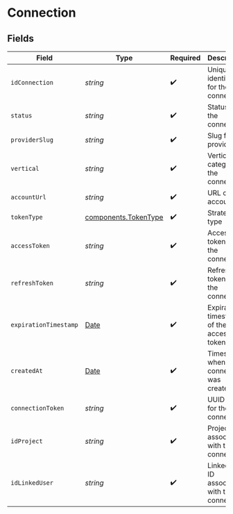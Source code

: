 # Connection


## Fields

| Field                                                                                         | Type                                                                                          | Required                                                                                      | Description                                                                                   | Example                                                                                       |
| --------------------------------------------------------------------------------------------- | --------------------------------------------------------------------------------------------- | --------------------------------------------------------------------------------------------- | --------------------------------------------------------------------------------------------- | --------------------------------------------------------------------------------------------- |
| `idConnection`                                                                                | *string*                                                                                      | :heavy_check_mark:                                                                            | Unique identifier for the connection                                                          | 123e4567-e89b-12d3-a456-426614174000                                                          |
| `status`                                                                                      | *string*                                                                                      | :heavy_check_mark:                                                                            | Status of the connection                                                                      | active                                                                                        |
| `providerSlug`                                                                                | *string*                                                                                      | :heavy_check_mark:                                                                            | Slug for the provider                                                                         | hubspot                                                                                       |
| `vertical`                                                                                    | *string*                                                                                      | :heavy_check_mark:                                                                            | Vertical category of the connection                                                           | crm                                                                                           |
| `accountUrl`                                                                                  | *string*                                                                                      | :heavy_check_mark:                                                                            | URL of the account                                                                            | https://example.com/account                                                                   |
| `tokenType`                                                                                   | [components.TokenType](../../models/components/tokentype.md)                                  | :heavy_check_mark:                                                                            | Strategy type                                                                                 | oauth2                                                                                        |
| `accessToken`                                                                                 | *string*                                                                                      | :heavy_check_mark:                                                                            | Access token for the connection                                                               | access_token_example                                                                          |
| `refreshToken`                                                                                | *string*                                                                                      | :heavy_check_mark:                                                                            | Refresh token for the connection                                                              | refresh_token_example                                                                         |
| `expirationTimestamp`                                                                         | [Date](https://developer.mozilla.org/en-US/docs/Web/JavaScript/Reference/Global_Objects/Date) | :heavy_check_mark:                                                                            | Expiration timestamp of the access token                                                      | 2024-10-01T12:00:00Z                                                                          |
| `createdAt`                                                                                   | [Date](https://developer.mozilla.org/en-US/docs/Web/JavaScript/Reference/Global_Objects/Date) | :heavy_check_mark:                                                                            | Timestamp when the connection was created                                                     | 2024-10-01T12:00:00Z                                                                          |
| `connectionToken`                                                                             | *string*                                                                                      | :heavy_check_mark:                                                                            | UUID Token for the connection                                                                 | 123e4567-e89b-12d3-a456-426614174000                                                          |
| `idProject`                                                                                   | *string*                                                                                      | :heavy_check_mark:                                                                            | Project ID associated with the connection                                                     | 123e4567-e89b-12d3-a456-426614174001                                                          |
| `idLinkedUser`                                                                                | *string*                                                                                      | :heavy_check_mark:                                                                            | Linked user ID associated with the connection                                                 | 123e4567-e89b-12d3-a456-426614174002                                                          |